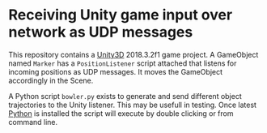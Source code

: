 # Receiving Unity game input over network as UDP messages

This repository contains a [Unity3D](https://unity3d.com/) 2018.3.2f1 game
project. A GameObject named `Marker` has a `PositionListener` script attached
that listens for incoming positions as UDP messages. It moves the GameObject
accordingly in the Scene.

A Python script `bowler.py` exists to generate and send different object
trajectories to the Unity listener. This may be usefull in testing.
Once latest [Python](https://www.python.org/downloads/) is installed
the script will execute by double clicking or from command line.
